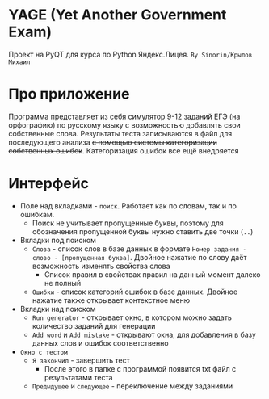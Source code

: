 # YAGE (Yet Another Government Exam)
Проект на PyQT для курса по Python Яндекс.Лицея. `By Sinorin/Крылов Михаил`
# Про приложение
Программа представляет из себя симулятор 9-12 заданий ЕГЭ (на орфографию) по русскому языку с возможностью добавлять свои собственные слова. 
Результаты теста записываются в файл для последующего анализа ~~с помощью системы категоризации собственных ошибок~~. Категоризация ошибок все ещё внедряется

# Интерфейс
- Поле над вкладками - `поиск`. Работает как по словам, так и по ошибкам.
	- Поиск не учитывает пропущенные буквы, поэтому для обозначения пропущенной буквы нужно ставить две точки (`..`)
-  Вкладки под поиском
	- `Слова` - список слов в базе данных в формате `Номер задания - слово - [пропущенная буква]`. Двойное нажатие по слову даёт возможность изменять свойства слова
		- Список правил в свойствах правил на данный момент далеко не полный
	- `Ошибки` - список категорий ошибок в базе данных. Двойное нажатие также открывает контекстное меню
- Вкладки над поиском
	- `Run generator` - открывает окно, в котором можно задать количество заданий для генерации
	- `Add word` и `Add mistake` - открывают окна, для добавления в базу данных слов и ошибок соответственно
- `Окно с тестом`
	- `Я закончил` - завершить тест
		- После этого в папке с программой появится txt файл с результатами теста
	- `Предыдущее` и `следующее` - переключение между заданиями